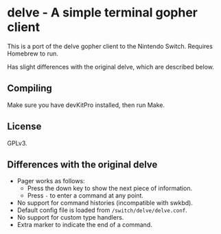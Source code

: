 # delve - A simple terminal gopher client

This is a port of the delve gopher client to the Nintendo Switch. Requires Homebrew to run.

Has slight differences with the original delve, which are described below.

## Compiling

Make sure you have devKitPro installed, then run Make.

## License

GPLv3.

## Differences with the original delve

* Pager works as follows: 
  * Press the down key to show the next piece of information.
  * Press `-` to enter a command at any point.
* No support for command histories (incompatible with swkbd).
* Default config file is loaded from `/switch/delve/delve.conf`.
* No support for custom type handlers.
* Extra marker to indicate the end of a command.
